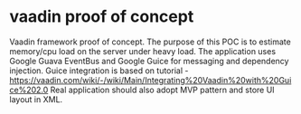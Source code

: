 vaadin proof of concept
======

Vaadin framework proof of concept.
The purpose of this POC is to estimate memory/cpu load on the server under heavy load.
The application uses Google Guava EventBus and Google Guice for messaging and dependency injection.
Guice integration is based on tutorial - https://vaadin.com/wiki/-/wiki/Main/Integrating%20Vaadin%20with%20Guice%202.0
Real application should also adopt MVP pattern and store UI layout in XML.  